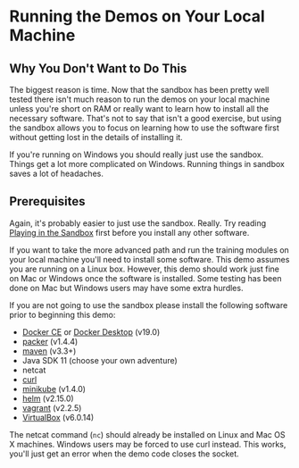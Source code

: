 # Running the Demos on Your Local Machine
## Why You Don't Want to Do This
The biggest reason is time. Now that the sandbox has been pretty well tested
there isn't much reason to run the demos on your local machine unless you're
short on RAM or really want to learn how to install all the necessary software.
That's not to say that isn't a good exercise, but using the sandbox allows you
to focus on learning how to use the software first without getting lost in the
details of installing it.

If you're running on Windows you should really just use the sandbox. Things
get a lot more complicated on Windows. Running things in sandbox saves a lot
of headaches.

## Prerequisites
Again, it's probably easier to just use the sandbox. Really. Try reading
[Playing in the Sandbox](playing_in_the_sandbox.md) first before you
install any other software.

If you want to take the more advanced path and run the training modules on
your local machine you'll need to install some software. This demo assumes
you are running on a Linux box. However, this demo should work just fine on
Mac or Windows once the software is installed. Some testing has been done on
Mac but Windows users may have some extra hurdles.

If you are not going to use the sandbox please install the following software
prior to beginning this demo:

* [Docker CE](https://docs.docker.com/install/) or [Docker Desktop](https://www.docker.com/products/docker-desktop) (v19.0)
* [packer](https://packer.io/downloads.html) (v1.4.4)
* [maven](https://maven.apache.org/download.cgi) (v3.3+)
* Java SDK 11 (choose your own adventure)
* netcat
* [curl](https://github.com/curl/curl)
* [minikube](https://kubernetes.io/docs/tasks/tools/install-minikube/) (v1.4.0)
* [helm](https://github.com/helm/helm) (v2.15.0)
* [vagrant](https://www.vagrantup.com/downloads.html) (v2.2.5)
* [VirtualBox](https://www.virtualbox.org/) (v6.0.14)

The netcat command (`nc`) should already be installed on Linux and Mac OS X
machines. Windows users may be forced to use curl instead. This works, you'll
just get an error when the demo code closes the socket.
